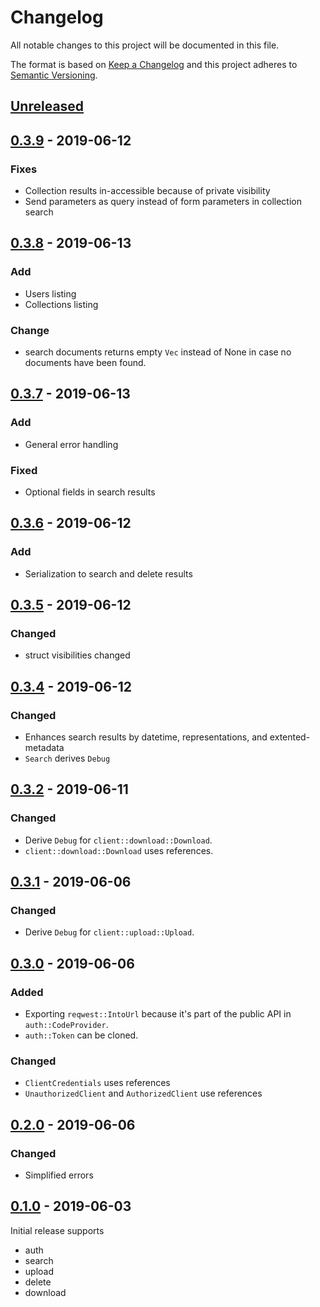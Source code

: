 # Changelog
All notable changes to this project will be documented in this file.

The format is based on [Keep a Changelog](http://keepachangelog.com/en/1.0.0/) and this project adheres to [Semantic Versioning](http://semver.org/spec/v2.0.0.html).

## [Unreleased]


## [0.3.9] - 2019-06-12

### Fixes
* Collection results in-accessible because of private visibility
* Send parameters as query instead of form parameters in collection search

## [0.3.8] - 2019-06-13

### Add

* Users listing
* Collections listing

### Change

* search documents returns empty `Vec` instead of None in case no documents have been found.


## [0.3.7] - 2019-06-13

### Add

* General error handling

### Fixed

* Optional fields in search results


## [0.3.6] - 2019-06-12

### Add

* Serialization to search and delete results


## [0.3.5] - 2019-06-12

### Changed

* struct visibilities changed


## [0.3.4] - 2019-06-12

### Changed

* Enhances search results by datetime, representations, and extented-metadata
* `Search` derives `Debug`


## [0.3.2] - 2019-06-11

### Changed

* Derive `Debug` for `client::download::Download`.
* `client::download::Download` uses references.


## [0.3.1] - 2019-06-06

### Changed

* Derive `Debug` for `client::upload::Upload`.


## [0.3.0] - 2019-06-06

### Added

* Exporting `reqwest::IntoUrl` because it's part of the public API in `auth::CodeProvider`.
* `auth::Token` can be cloned.

### Changed

* `ClientCredentials` uses references
* `UnauthorizedClient` and `AuthorizedClient` use references


## [0.2.0] - 2019-06-06

### Changed

* Simplified errors


## [0.1.0] - 2019-06-03

Initial release supports
* auth
* search
* upload
* delete
* download

[Unreleased]: https://github.com/lukaspustina/ceres/compare/v0.3.9...HEAD
[0.3.9]: https://github.com/lukaspustina/ceres/compare/v0.3.8...0.3.9
[0.3.8]: https://github.com/lukaspustina/ceres/compare/v0.3.7...0.3.8
[0.3.7]: https://github.com/lukaspustina/ceres/compare/v0.3.6...0.3.7
[0.3.6]: https://github.com/lukaspustina/ceres/compare/v0.3.5...0.3.6
[0.3.5]: https://github.com/lukaspustina/ceres/compare/v0.3.4...0.3.5
[0.3.4]: https://github.com/lukaspustina/ceres/compare/v0.3.3...0.3.4
[0.3.3]: https://github.com/lukaspustina/ceres/compare/v0.3.2...0.3.3
[0.3.2]: https://github.com/lukaspustina/ceres/compare/v0.3.1...0.3.2
[0.3.1]: https://github.com/lukaspustina/ceres/compare/v0.3.0...0.3.1
[0.3.0]: https://github.com/lukaspustina/ceres/compare/v0.2.0...0.3.0
[0.2.0]: https://github.com/lukaspustina/ceres/compare/v0.1.0...0.2.0
[0.1.0]: https://github.com/lukaspustina/ceres/compare/v0.0.1...0.1.0


